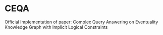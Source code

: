 # CEQA
Official Implementation of paper: Complex Query Answering on Eventuality Knowledge Graph with Implicit Logical Constraints

